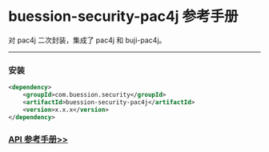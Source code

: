 # buession-security-pac4j 参考手册


对 pac4j 二次封装，集成了 pac4j 和 buji-pac4j。


---


### 安装

```xml
<dependency>
    <groupId>com.buession.security</groupId>
    <artifactId>buession-security-pac4j</artifactId>
    <version>x.x.x</version>
</dependency>
```


### [API 参考手册>>](https://javadoc.io/doc/com.buession.security/buession-security-pac4j/2.1.0/index.html)